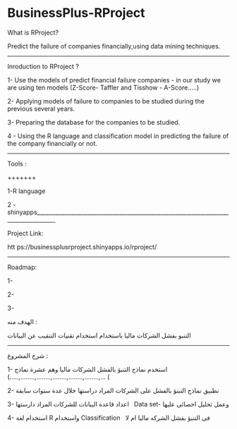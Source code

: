# BusinessPlus-RProject


What is RProject?

Predict the failure of companies financially,using data mining techniques.
____________________________________________________________________________________

Inroduction to RProject ?

1- Use the models of predict financial failure companies - in our study we are using ten models (Z-Score- Taffler and Tisshow -
A-Score.....)


2- Applying models of failure to companies to be studied during the previous several years.

3- Preparing the database for the companies to be studied.

4 - Using the R language and classification model in predicting the failure of the company financially or not.
_________________________________________________________________________________________
Tools :

+++++++

1-R language

2 -shinyapps_____________________________________________________________________________________

Project Link:

htt
ps://businessplusrproject.shinyapps.io/rproject/
______________________________________________________________________________________

Roadmap:

1-

2-

3-



 الهدف منه :
 

التنبو بفشل الشركات ماليا باستخدام استخدام تقنيات التنقيب عن البيانات
_________________________________________________________________________________


شرح المشروع :

1- استخدم  نماذج التنبؤ بالفشل الشركات ماليا وهم عشرة نماذج (..…,…..…,…..…,…..…,…..…,…..…,…  (

2- تطبيق نماذج التبنؤ بالفشل على الشركات المراد دراستها خلال عدة سنوات سابقة 

3- اعداد قاعدة البيانات للشركات المراد دارستها    Data set- وعمل تحليل احصائى عليها

4- استخدام لغة R  واستخدام Classification   فى التنبؤ بفشل الشركه ماليا ام لا 


